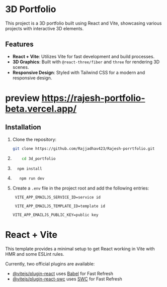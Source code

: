# 3D Portfolio

This project is a 3D portfolio built using React and Vite, showcasing various projects with interactive 3D elements.

## Features

- **React + Vite**: Utilizes Vite for fast development and build processes.
- **3D Graphics**: Built with `@react-three/fiber` and `three` for rendering 3D scenes.
- **Responsive Design**: Styled with Tailwind CSS for a modern and responsive design.


# preview       https://rajesh-portfolio-beta.vercel.app/

## Installation

1. Clone the repository:
   ```bash
   git clone https://github.com/Rajjadhav423/Rajesh-porrtfolio.git 

2.   ```bash
         cd 3d_portfolio

3.  ```bash
      npm install

4. ```bash
      npm run dev

5. Create a `.env` file in the project root and add the following entries:
   ```
    VITE_APP_EMAILJS_SERVICE_ID=service id

    VITE_APP_EMAILJS_TEMPLATE_ID=template id

   VITE_APP_EMAILJS_PUBLIC_KEY=public key
   ```


# React + Vite


This template provides a minimal setup to get React working in Vite with HMR and some ESLint rules.

Currently, two official plugins are available:

- [@vitejs/plugin-react](https://github.com/vitejs/vite-plugin-react/blob/main/packages/plugin-react/README.md) uses [Babel](https://babeljs.io/) for Fast Refresh
- [@vitejs/plugin-react-swc](https://github.com/vitejs/vite-plugin-react-swc) uses [SWC](https://swc.rs/) for Fast Refresh

